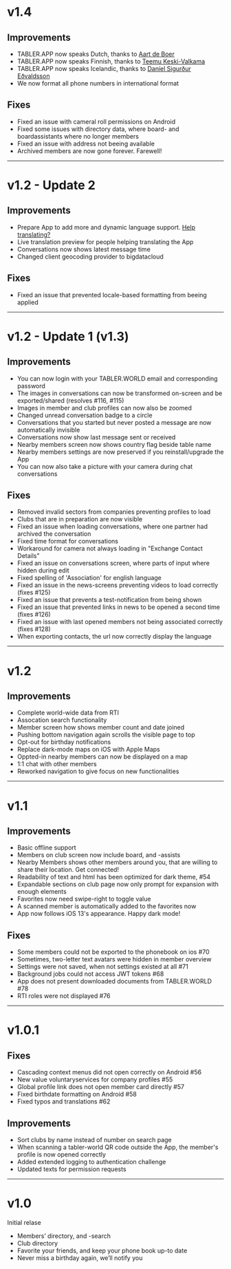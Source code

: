 # v1.4

## Improvements
- TABLER.APP now speaks Dutch, thanks to [Aart de Boer](tablerworld:/member?id=144504)
- TABLER.APP now speaks Finnish, thanks to [Teemu Keski-Valkama](tablerworld:/member?id=121983)
- TABLER.APP now speaks Icelandic, thanks to [Daníel Sigurður Eðvaldsson](tablerworld:/member?id=128546)
- We now format all phone numbers in international format

## Fixes
- Fixed an issue with cameral roll permissions on Android
- Fixed some issues with directory data, where board- and boardassistants where no longer members
- Fixed an issue with address not beeing available
- Archived members are now gone forever. Farewell!

---

# v1.2 - Update 2

## Improvements
- Prepare App to add more and dynamic language support. [Help translating?](https://poeditor.com/join/project/yn5eIXR07r)
- Live translation preview for people helping translating the App
- Conversations now shows latest message time
- Changed client geocoding provider to bigdatacloud

## Fixes
- Fixed an issue that prevented locale-based formatting from beeing applied

---

# v1.2 - Update 1 (v1.3)

## Improvements
- You can now login with your TABLER.WORLD email and corresponding password
- The images in conversations can now be transformed on-screen and be exported/shared (resolves #116, #115)
- Images in member and club profiles can now also be zoomed
- Changed unread conversation badge to a circle
- Conversations that you started but never posted a message are now automatically invisible
- Conversations now show last message sent or received
- Nearby members screen now shows country flag beside table name
- Nearby members settings are now preserved if you reinstall/upgrade the App
- You can now also take a picture with your camera during chat conversations

## Fixes

- Removed invalid sectors from companies preventing profiles to load
- Clubs that are in preparation are now visible
- Fixed an issue when loading conversations, where one partner had archived the conversation
- Fixed time format for conversations
- Workaround for camera not always loading in "Exchange Contact Details"
- Fixed an issue on conversations screen, where parts of input where hidden during edit
- Fixed spelling of 'Association' for english language
- Fixed an issue in the news-screens preventing videos to load correctly (fixes #125)
- Fixed an issue that prevents a test-notification from being shown
- Fixed an issue that prevented links in news to be opened a second time (fixes #126)
- Fixed an issue with last opened members not being associated correctly (fixes #128)
- When exporting contacts, the url now correctly display the language

---

# v1.2

## Improvements

- Complete world-wide data from RTI
- Assocation search functionality
- Member screen how shows member count and date joined
- Pushing bottom navigation again scrolls the visible page to top
- Opt-out for birthday notifications
- Replace dark-mode maps on iOS with Apple Maps
- Oppted-in nearby members can now be displayed on a map
- 1:1 chat with other members
- Reworked navigation to give focus on new functionalities

---

# v1.1

## Improvements

- Basic offline support
- Members on club screen now include board, and -assists
- Nearby Members shows other members around you, that are willing to share their location. Get connected!
- Readability of text and html has been optimized for dark theme, #54
- Expandable sections on club page now only prompt for expansion with enough elements
- Favorites now need swipe-right to toggle value
- A scanned member is automatically added to the favorites now
- App now follows iOS 13's appearance. Happy dark mode!

## Fixes

- Some members could not be exported to the phonebook on ios #70
- Sometimes, two-letter text avatars were hidden in member overview
- Settings were not saved, when not settings existed at all #71
- Background jobs could not access JWT tokens #68
- App does not present downloaded documents from TABLER.WORLD #78
- RTI roles were not displayed #76

---

# v1.0.1

## Fixes

- Cascading context menus did not open correctly on Android #56
- New value voluntaryservices for company profiles #55
- Global profile link does not open member card directly #57
- Fixed birthdate formatting on Android #58
- Fixed typos and translations #62

## Improvements

- Sort clubs by name instead of number on search page
- When scanning a tabler-world QR code outside the App, the member's profile is now opened correctly
- Added extended logging to authentication challenge
- Updated texts for permission requests

---

# v1.0

Initial relase

- Members’ directory, and -search
- Club directory
- Favorite your friends, and keep your phone book up-to date
- Never miss a birthday again, we’ll notify you
